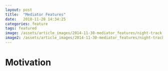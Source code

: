 ```yaml
---
layout: post
title:  "Mediator Features"
date:   2018-11-28 14:34:25
categories: feature
tags: featured
image: /assets/article_images/2014-11-30-mediator_features/night-track.JPG
image2: /assets/article_images/2014-11-30-mediator_features/night-track-mobile.JPG
---
```

# Motivation


